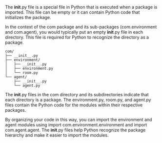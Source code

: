 The __init__.py file is a special file in Python that is executed when a package is imported. This file can be empty or it can contain Python code that initializes the package.

In the context of the com package and its sub-packages (com.environment and com.agent), you would typically put an empty __init__.py file in each directory. This file is required for Python to recognize the directory as a package.

```
com/
├── __init__.py
├── environment/
│   ├── __init__.py
│   ├── environment.py
│   └── room.py
└── agent/
    ├── __init__.py
    └── agent.py
```

The __init__.py files in the com directory and its subdirectories indicate that each directory is a package. The environment.py, room.py, and agent.py files contain the Python code for the modules within their respective packages.

By organizing your code in this way, you can import the environment and agent modules using import com.environment.environment and import com.agent.agent. The __init__.py files help Python recognize the package hierarchy and make it easier to import the modules.
